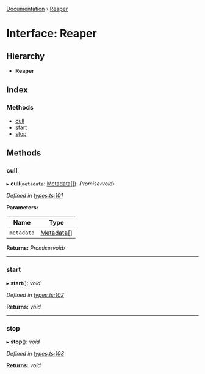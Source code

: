 [Documentation](../README.md) › [Reaper](reaper.md)

# Interface: Reaper

## Hierarchy

* **Reaper**

## Index

### Methods

* [cull](reaper.md#cull)
* [start](reaper.md#start)
* [stop](reaper.md#stop)

## Methods

###  cull

▸ **cull**(`metadata`: [Metadata](metadata.md)[]): *Promise‹void›*

*Defined in [types.ts:101](https://github.com/badbatch/cachemap/blob/f68b2bf/packages/core/src/types.ts#L101)*

**Parameters:**

Name | Type |
------ | ------ |
`metadata` | [Metadata](metadata.md)[] |

**Returns:** *Promise‹void›*

___

###  start

▸ **start**(): *void*

*Defined in [types.ts:102](https://github.com/badbatch/cachemap/blob/f68b2bf/packages/core/src/types.ts#L102)*

**Returns:** *void*

___

###  stop

▸ **stop**(): *void*

*Defined in [types.ts:103](https://github.com/badbatch/cachemap/blob/f68b2bf/packages/core/src/types.ts#L103)*

**Returns:** *void*
